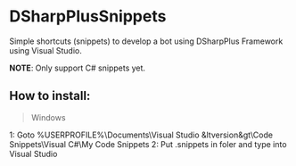 # DSharpPlusSnippets
Simple shortcuts (snippets) to develop a bot using DSharpPlus Framework using Visual Studio.

**NOTE**: Only support C# snippets yet.

## How to install:<br>
> Windows

1: Goto %USERPROFILE%\Documents\Visual Studio &ltversion&gt\Code Snippets\Visual C#\My Code Snippets
2: Put .snippets in foler and type into Visual Studio
